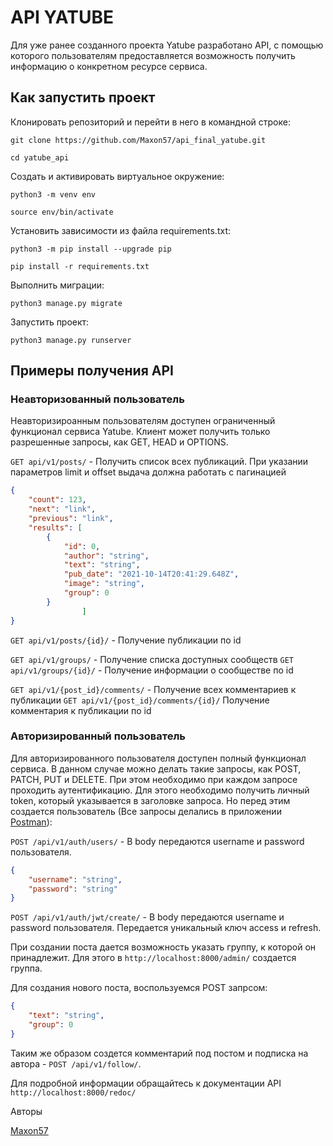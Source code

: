 # API YATUBE

Для уже ранее созданного проекта Yatube разработано API, с помощью которого пользователям
предоставляется возможность получить информацию о конкретном ресурсе сервиса.

## Как запустить проект 

Клонировать репозиторий и перейти в него в командной строке:

```git clone https://github.com/Maxon57/api_final_yatube.git```

```cd yatube_api```

Cоздать и активировать виртуальное окружение:

```python3 -m venv env```

```source env/bin/activate```

Установить зависимости из файла requirements.txt:

```python3 -m pip install --upgrade pip```

```pip install -r requirements.txt```

Выполнить миграции:

```python3 manage.py migrate```

Запустить проект:

```python3 manage.py runserver```

## Примеры получения API

### Неавторизованный пользователь
Неавторизироанным пользователям доступен ограниченный функционал сервиса Yatube.
Клиент может получить только разрешенные запросы, как GET, HEAD и OPTIONS.

`GET api/v1/posts/` - Получить список всех публикаций.
При указании параметров limit и offset выдача должна работать с пагинацией

```JSON
{
    "count": 123,
    "next": "link",
    "previous": "link",
    "results": [
        {
            "id": 0,
            "author": "string",
            "text": "string",
            "pub_date": "2021-10-14T20:41:29.648Z",
            "image": "string",
            "group": 0
        }
                ]
}
```
`GET api/v1/posts/{id}/` - Получение публикации по id

`GET api/v1/groups/` - Получение списка доступных сообществ
`GET api/v1/groups/{id}/` - Получение информации о сообществе по id

`GET api/v1/{post_id}/comments/` - Получение всех комментариев к публикации
`GET api/v1/{post_id}/comments/{id}/` Получение комментария к публикации по id

### Авторизированный пользователь
Для авторизированного пользователя доступен полный функционал сервиса. В данном случае
можно делать такие запросы, как POST, PATCH, PUT и DELETE. При этом необходимо при каждом
запросе проходить аутентификацию. Для этого необходимо получить личный token, 
который указывается в заголовке запроса. Но перед этим создается пользователь
(Все запросы делались в приложении [Postman](https://www.postman.com/)):

`POST /api/v1/auth/users/` - В body передаются username и password пользователя.
```JSON
{
    "username": "string",
    "password": "string"
}
```

`POST /api/v1/auth/jwt/create/` - В body передаются username и password пользователя.
Передается уникальный ключ access и refresh.

При создании поста дается возможность указать группу, к которой он принадлежит.
Для этого в `http://localhost:8000/admin/` создается группа.  

Для создания нового поста, воспользуемся POST запрсом:
```JSON
{
    "text": "string",
    "group": 0
}
```
Таким же образом создется комментарий под постом и подписка на автора - `POST /api/v1/follow/`.

Для подробной информации обращайтесь к документации API `http://localhost:8000/redoc/`

Авторы

[Maxon57](https://github.com/Maxon57)